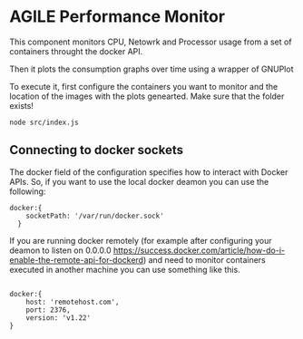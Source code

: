 # AGILE Performance Monitor


This component monitors CPU, Netowrk and Processor usage from a set of containers throught the docker API. 

Then it plots the consumption graphs over time using a wrapper of GNUPlot


To execute it, first configure the containers you want to monitor and the location of the images with the plots genearted. Make sure that the folder exists!

```
node src/index.js
```


## Connecting to docker sockets


The docker field of the configuration specifies how to interact with Docker APIs. So, if you want to use the local docker deamon you can use the following:

```  
docker:{
    socketPath: '/var/run/docker.sock'
  }
```

If you are running docker remotely (for example after configuring your deamon to listen on 0.0.0.0 https://success.docker.com/article/how-do-i-enable-the-remote-api-for-dockerd) and need to monitor containers executed in another machine you can use something like this.

```

docker:{
    host: 'remotehost.com',
    port: 2376,
    version: 'v1.22'
}
 
```


